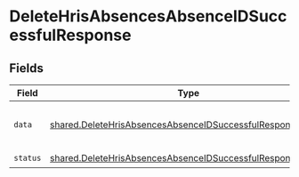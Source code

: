 # DeleteHrisAbsencesAbsenceIDSuccessfulResponse


## Fields

| Field                                                                                                                                                                                                                                                                                                                                                                                                                                                                                                               | Type                                                                                                                                                                                                                                                                                                                                                                                                                                                                                                                | Required                                                                                                                                                                                                                                                                                                                                                                                                                                                                                                            | Description                                                                                                                                                                                                                                                                                                                                                                                                                                                                                                         | Example                                                                                                                                                                                                                                                                                                                                                                                                                                                                                                             |
| ------------------------------------------------------------------------------------------------------------------------------------------------------------------------------------------------------------------------------------------------------------------------------------------------------------------------------------------------------------------------------------------------------------------------------------------------------------------------------------------------------------------- | ------------------------------------------------------------------------------------------------------------------------------------------------------------------------------------------------------------------------------------------------------------------------------------------------------------------------------------------------------------------------------------------------------------------------------------------------------------------------------------------------------------------- | ------------------------------------------------------------------------------------------------------------------------------------------------------------------------------------------------------------------------------------------------------------------------------------------------------------------------------------------------------------------------------------------------------------------------------------------------------------------------------------------------------------------- | ------------------------------------------------------------------------------------------------------------------------------------------------------------------------------------------------------------------------------------------------------------------------------------------------------------------------------------------------------------------------------------------------------------------------------------------------------------------------------------------------------------------- | ------------------------------------------------------------------------------------------------------------------------------------------------------------------------------------------------------------------------------------------------------------------------------------------------------------------------------------------------------------------------------------------------------------------------------------------------------------------------------------------------------------------- |
| `data`                                                                                                                                                                                                                                                                                                                                                                                                                                                                                                              | [shared.DeleteHrisAbsencesAbsenceIDSuccessfulResponseData](../../models/shared/deletehrisabsencesabsenceidsuccessfulresponsedata.md)                                                                                                                                                                                                                                                                                                                                                                                | :heavy_check_mark:                                                                                                                                                                                                                                                                                                                                                                                                                                                                                                  | N/A                                                                                                                                                                                                                                                                                                                                                                                                                                                                                                                 | {"id":"22st2Ji8XpncEYEak8mvQgQF","remote_id":"1348","employee_id":"JDdUy9kiH5APaGizFrgNmQjM","approver_id":"AgXEispYPP1BbToHpqnqcpxy","start_date":"2022-08-04","end_date":"2022-08-05","start_half_day":true,"end_half_day":false,"start_time":"13:15:00","end_time":"17:00:00","amount":2,"unit":"DAYS","status":"APPROVED","employee_note":"Visiting my family.","type_id":"xzZoKssDaMZAd62kxayzzQvD","changed_at":"2022-08-07T14:01:29.196Z","remote_deleted_at":"2022-08-07T14:01:29.196Z","remote_data":null} |
| `status`                                                                                                                                                                                                                                                                                                                                                                                                                                                                                                            | [shared.DeleteHrisAbsencesAbsenceIDSuccessfulResponseStatus](../../models/shared/deletehrisabsencesabsenceidsuccessfulresponsestatus.md)                                                                                                                                                                                                                                                                                                                                                                            | :heavy_check_mark:                                                                                                                                                                                                                                                                                                                                                                                                                                                                                                  | N/A                                                                                                                                                                                                                                                                                                                                                                                                                                                                                                                 |                                                                                                                                                                                                                                                                                                                                                                                                                                                                                                                     |